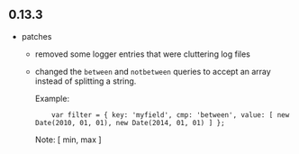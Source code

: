 ## 0.13.3

* patches
    * removed some logger entries that were cluttering log files
    * changed the `between` and `notbetween` queries to accept an array instead of splitting a string.

        Example:
        ```
            var filter = { key: 'myfield', cmp: 'between', value: [ new Date(2010, 01, 01), new Date(2014, 01, 01) ] };
        ```

        Note: [ min, max ]
